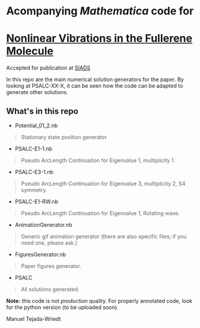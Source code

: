 # Acompanying *Mathematica* code for
# [Nonlinear Vibrations in the Fullerene Molecule](https://arxiv.org/abs/1804.05455)
Accepted for publication at [SIADS](https://www.siam.org/publications/journals/siam-journal-on-applied-dynamical-systems-siads)

In this repo are the main numerical solution generators for the paper. By looking at PSALC-XX-X, it can be seen how the code can be adapted to generate other solutions.

What's in this repo
-------------------

* Potential_01_2.nb
>Stationary state position generator
* PSALC-E1-1.nb
>Pseudo ArcLength Continuation for Eigenvalue 1, multiplicity 1.
* PSALC-E3-1.nb
>Pseudo ArcLength Continuation for Eigenvalue 3, multiplicity 2, S4 symmetry.
* PSALC-E1-RW.nb
>Pseudo ArcLength Continuation for Eigenvalue 1, Rotating wave.
* AnimationGenerator.nb
>Generic gif animation generator (there are also specific files; if you need one, please ask.)
* FiguresGenerator.nb
>Paper figures generator.
* PSALC
>All solutions generated.

**Note:** this code is not *production* quality. For properly annotated code, look for the python version (to be uploaded soon).

Manuel Tejada-Wriedt
